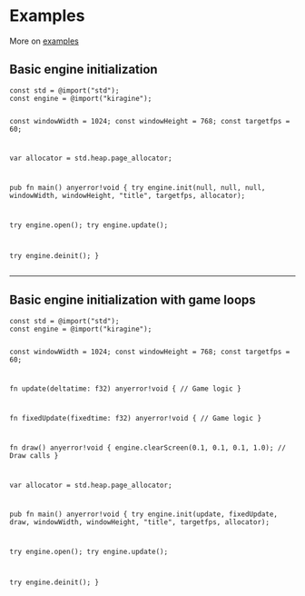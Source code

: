 <h1 id="examples">Examples</h1>
<p>More on <a href="https://github.com/Kiakra/Kiragine/tree/master/examples">examples</a></p>
<h2 id="basic-engine-initialization">Basic engine initialization</h2>
<pre class=" language-zig"><code class="prism  language-zig">const std = @import("std");
const engine = @import("kiragine");

const windowWidth = 1024;
const windowHeight = 768;
const targetfps = 60;

var allocator = std.heap.page_allocator;

pub fn main() anyerror!void {
  try engine.init(null, null, null, windowWidth, windowHeight, "title", targetfps, allocator);

  try engine.open();
  try engine.update();

  try engine.deinit();
}
</code></pre>
<hr>
<h2 id="basic-engine-initialization-with-game-loops">Basic engine initialization with game loops</h2>
<pre class=" language-zig"><code class="prism  language-zig">const std = @import("std");
const engine = @import("kiragine");

const windowWidth = 1024;
const windowHeight = 768;
const targetfps = 60;

fn update(deltatime: f32) anyerror!void {
  // Game logic
}

fn fixedUpdate(fixedtime: f32) anyerror!void {
  // Game logic
}

fn draw() anyerror!void {
  engine.clearScreen(0.1, 0.1, 0.1, 1.0);
  // Draw calls 
}

var allocator = std.heap.page_allocator;

pub fn main() anyerror!void {
  try engine.init(update, fixedUpdate, draw, windowWidth, windowHeight, "title", targetfps, allocator);

  try engine.open();
  try engine.update();

  try engine.deinit();
}
</code></pre>


